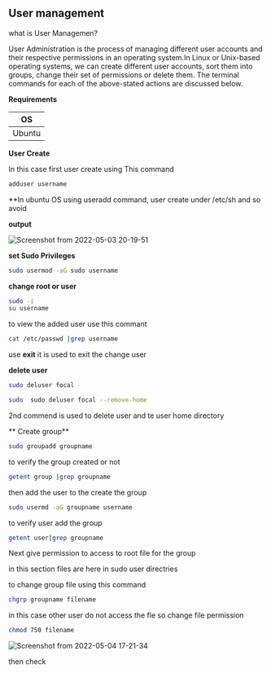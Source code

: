 ## User management 

what is User Managemen?

User Administration is the process of managing different user accounts and their respective permissions in an operating system.In Linux or Unix-based 
operating systems, we can create different user accounts, sort them into groups, change their set of permissions or delete them. The terminal commands 
for each of the above-stated actions are discussed below.

**Requirements**


|OS|
|---|
|Ubuntu|

**User Create**

In this case first user create using This command

```bash
adduser username
```

**In ubuntu OS using useradd command, user create under /etc/sh and so avoid 

**output**

![Screenshot from 2022-05-03 20-19-51](https://user-images.githubusercontent.com/102893121/166482036-27ddd27e-4d69-44c8-9906-b1462cd3ec8c.png)

**set Sudo Privileges**

```bash
sudo usermod -aG sudo username
```
**change root or user**

```bash
sudo -i
su username 
```
to view the added user use this commant
```bash 
cat /etc/passwd |grep username
```
use **exit** it is used to exit the change user

**delete user**

```bash
sudo deluser focal 

sudo  sudo deluser focal --remove-home 
```
2nd commend is used to delete user and te user home directory

** Create group**
```bash 
sudo groupadd groupname
```
to verify the group created or not
```bash
getent group |grep groupname
```

then add the user to the create the group 
```bash
sudo usermd -aG groupname username
```
to verify user add the group

```bash
getent user|grep groupname
```
Next give permission to access to root file for the group 

in this section files are here in sudo user directries 

to change group file using this command

```bash
chgrp groupname filename
```

in this case other user do not access the fle so change file permission
```bash
chmod 750 filename
```
![Screenshot from 2022-05-04 17-21-34](https://user-images.githubusercontent.com/102893121/166675778-c05b5b1e-b21a-4c15-9061-cd0a5f74a90f.png)



then check 
